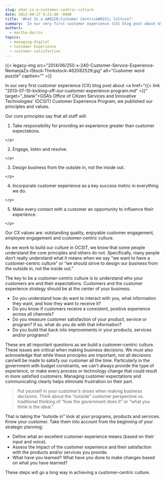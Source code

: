 ```yaml
---
slug: what-is-a-customer-centric-culture
date: 2013-09-27 9:21:40 -0400
title: 'What Is a &#8220;Customer Centric&#8221; Culture?'
summary: 'In our very first customer experience (CX) blog post about GSA’s Office of Citizen Services and Innovative Technologies’ (OCSIT) Customer Experience Program, we published our principles and values. Our core principles say that all staff will: Take responsibility for providing an experience greater than customer expectations. Engage, listen and resolve. Design business from the outside'
authors:
  - martha-dorris
topics:
  - managing-digital
  - Customer Experience
  - customer satisfaction
---
```


{{< legacy-img src="2014/06/250-x-240-Customer-Service-Experience-NemanjaZs-iStock-Thinkstock-462082529.jpg" alt="Customer word puzzle" caption="" >}} 

In our very first customer experience (CX) blog post about <a href="{{< link "2013-07-10-kicking-off-our-customer-experience-program.md" >}}" target="_blank">GSA’s Office of Citizen Services and Innovative Technologies’ (OCSIT) Customer Experience Program</a>, we published our principles and values.

Our core principles say that all staff will:

  1. <p dir="ltr">
      Take responsibility for providing an experience greater than customer expectations.
    </p>

  2. <p dir="ltr">
      Engage, listen and resolve.
    </p>

  3. <p dir="ltr">
      Design business from the outside in, not the inside out.
    </p>

  4. <p dir="ltr">
      Incorporate customer experience  as a key success metric in everything we do.
    </p>

  5. <p dir="ltr">
      Make every contact with a customer an opportunity to influence their experience.
    </p>

Our CX values are: outstanding quality, enjoyable customer engagement, employee engagement and customer-centric culture.

As we work to build our culture in OCSIT, we know that some people understand the core principles and others do not. Specifically, many people don’t really understand what it means when we say “we want to have a customer-centric culture” or “we should strive to design our business from the outside in, not the inside out.”

The key to be a customer-centric culture is to understand who your customers are and their expectations. Customers and the customer experience strategy should be at the center of your business.

  * Do you understand  how do  want to interact with you, what information they want, and how they want to receive it?
  * Do you know if customers receive a consistent, positive experience across all channels?
  * Do you measure customer satisfaction of your product, service or program? If so, what do you do with that information?
  * Do you build that back into improvements in your products, services and/or programs?

These are all important questions as we build a customer-centric culture. These issues are critical when making business decisions. We must also acknowledge that while these principles are important, not all decisions can/will be made to satisfy our customer all the time. Particularly in the government with budget constraints, we can’t always provide the type of experience, or make every process or technology change that could result in more satisfied customers. Managing customer expectations and communicating clearly helps eliminate frustration on their part.

> Put yourself in your customer’s shoes when making business decisions. Think about the “outside” customer perspective vs. traditional thinking of “how the government does it” or “what you think is the ideal.”

That is taking the “outside in” look at your programs, products and services. Know your customer. Take them into account from the beginning of your strategic planning:

  * Define what an excellent customer experience means (based on their input and voice).
  * Assess the impact of the customer experience and their satisfaction with the products and/or services you provide.
  * What have you learned?  What have you done to make changes based on what you have learned?

These steps will go a long way in achieving a customer-centric culture.